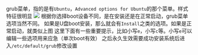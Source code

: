 grub菜单，指的是有`Ubuntu`，`Advanced options for Ubuntu`的那个菜单。样式特征很明显
![](grub-menu.png)
根据你选择boot设备不同，是在安装还是在正常启动，grub菜单选项当然不同。
如果是U盘boot安装，那么就会有`Install`之类的选项。如果是正常启动，就类似上图
这里下面有一些重要提示，比如小写`e`，小写`c`等。小写`e`可以编辑一些选项用来应急（单次boot有效）
之后永久生效需要成功安装系统后进入`/etc/default/grub`修改设置